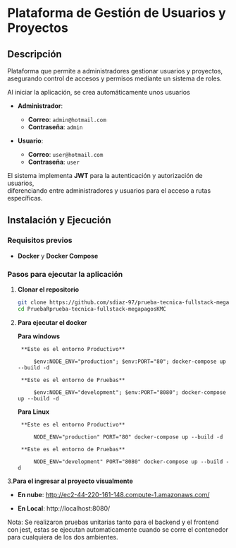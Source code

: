# Plataforma de Gestión de Usuarios y Proyectos

## Descripción

Plataforma que permite a administradores gestionar usuarios y proyectos, asegurando control de accesos y permisos mediante un sistema de roles.

Al iniciar la aplicación, se crea automáticamente unos usuarios 

- **Administrador**: 

   - **Correo**: `admin@hotmail.com`
   - **Contraseña**: `admin`

- **Usuario**:

   - **Correo**: `user@hotmail.com`
   - **Contraseña**: `user`

El sistema implementa **JWT** para la autenticación y autorización de usuarios,  
diferenciando entre administradores y usuarios para el acceso a rutas específicas.   

## Instalación y Ejecución

### Requisitos previos

- **Docker** y **Docker Compose**  

### Pasos para ejecutar la aplicación

1. **Clonar el repositorio**  
   ```sh
   git clone https://github.com/sdiaz-97/prueba-tecnica-fullstack-megapagos.git
   cd PruebaRprueba-tecnica-fullstack-megapagosKMC

2. **Para ejecutar el docker**  

    
    **Para windows**

        **Este es el entorno Productivo**
            
            $env:NODE_ENV="production"; $env:PORT="80"; docker-compose up --build -d 

        **Este es el entorno de Pruebas**
            
            $env:NODE_ENV="development"; $env:PORT="8080"; docker-compose up --build -d  

    **Para Linux**

        **Este es el entorno Productivo**
            
            NODE_ENV="production" PORT="80" docker-compose up --build -d

        **Este es el entorno de Pruebas**
            
            NODE_ENV="development" PORT="8080" docker-compose up --build -d

3.**Para el ingresar al proyecto visualmente**

 - **En nube**: http://ec2-44-220-161-148.compute-1.amazonaws.com/

 - **En Local**:  http://localhost:8080/

Nota:
Se realizaron pruebas unitarias tanto para el backend y el frontend con jest, estas se ejecutan automaticamente cuando se corre el contenedor para cualquiera de los dos ambientes.

